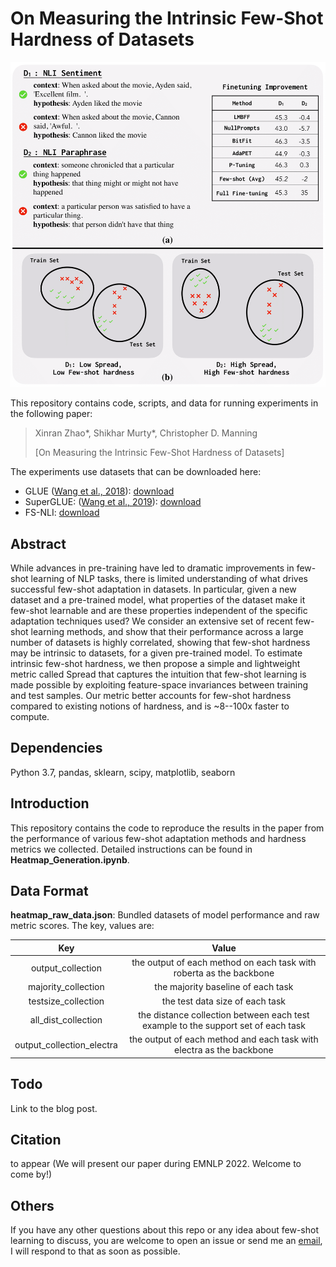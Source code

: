 # On Measuring the Intrinsic Few-Shot Hardness of Datasets

<p align="center">
  <img src="assets/fewshot-hardness.png" width="550" title="Motivation of studying fewshot hardness." alt="Motivation of studying fewshot hardness.">
</p>

This repository contains code, scripts, and data for running experiments in the following paper:
> Xinran Zhao*, Shikhar Murty*, Christopher D. Manning
>
> [On Measuring the Intrinsic Few-Shot Hardness of Datasets]

The experiments use datasets that can be downloaded here:
- GLUE ([Wang et al., 2018](https://arxiv.org/abs/1804.07461)): [download](https://gluebenchmark.com/)
- SuperGLUE: ([Wang et al., 2019](https://arxiv.org/abs/1905.00537)): [download](https://super.gluebenchmark.com/)
- FS-NLI: [download](https://drive.google.com/file/d/1jtjr17dfhWupabRslSa2nlShMRPi40aJ/view?usp=share_link)

## Abstract

While advances in pre-training have led to dramatic improvements in few-shot learning of NLP tasks, there is limited understanding of what drives successful few-shot adaptation in datasets. In particular, given a new dataset and a pre-trained model, what properties of the dataset make it few-shot learnable and are these properties independent of the specific adaptation techniques used? We consider an extensive set of recent few-shot learning methods, and show that their performance across a large number of datasets is highly correlated,  showing that few-shot hardness may be intrinsic to datasets, for a given pre-trained model. To estimate intrinsic few-shot hardness, we then propose a simple and lightweight metric called Spread that captures the intuition that few-shot learning is made possible by exploiting feature-space invariances between training and test samples. Our metric better accounts for few-shot hardness compared to existing notions of hardness, and is ~8--100x faster to compute.

## Dependencies

Python 3.7, pandas, sklearn, scipy, matplotlib, seaborn

## Introduction

This repository contains the code to reproduce the results in the paper from the performance of various few-shot adaptation methods and hardness metrics we collected. Detailed instructions can be found in **Heatmap_Generation.ipynb**.

## Data Format

**heatmap_raw_data.json**: Bundled datasets of model performance and raw metric scores. The key, values are:

| Key | Value | 
| :---: | :---: | 
| output_collection | the output of each method on each task with roberta as the backbone |
| majority_collection | the majority baseline of each task |
| testsize_collection | the test data size of each task |
| all_dist_collection | the distance collection between each test example to the support set of each task |
| output_collection_electra | the output of each method and each task with electra as the backbone |

## Todo
Link to the blog post.

## Citation
to appear (We will present our paper during EMNLP 2022. Welcome to come by!)

## Others
If you have any other questions about this repo or any idea about few-shot learning to discuss, you are welcome to open an issue or send me an [email](mailto:xzhaoar@stanford.edu), I will respond to that as soon as possible.
